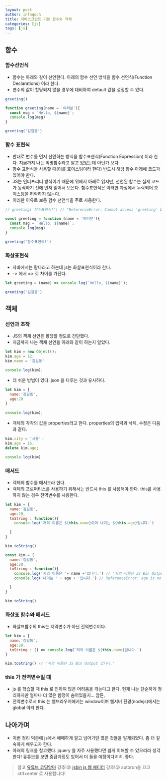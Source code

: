 ```yaml
---
layout: post
author: infoqoch
title: 자바스크립트 기본 함수와 객체
categories: [js]
tags: [js]
---
```


## 함수
### 함수선언식
- 함수는 아래와 같이 선언한다. 아래의 함수 선언 방식을 함수 선언식(Function Declarations) 이라 한다.
- 변수의 값이 할당되지 않을 경우에 대비하여 default 값을 설정할 수 있다. 

```js
greeting()

function greeting(name = '여러분'){
  const msg = `Hello, ${name}`;
  console.log(msg)
}

greeting('김길동')
```

### 함수 표현식
- 반대로 변수를 먼저 선언하는 방식을 함수표현식(Function Expression) 이라 한다. 지금까지 나는 익명함수라고 알고 있었는데 아닌가 보다. 
- 함수 표현식을 사용할 때(이를 호이스팅이라 한다) 반드시 해당 함수 아래에 코드가 있어야 한다. 
- JS는 인터프리터 방식이기 때문에 위에서 아래로 읽지만, 선언된 함수는 실제 코드가 동작하기 전에 먼저 읽어서 모은다. 함수표현식은 이러한 과정에서 누락되어 호이스팅을 허락하지 않는다.
- 이러한 이유로 보통 함수 선언식을 주로 사용한다.

```js
// greeting('함수표현식!') // "ReferenceError: Cannot access 'greeting' before initialization

const greeting = function (name = '여러분'){
  const msg = `Hello, ${name}`;
  console.log(msg)
}

greeting('함수표현식!')
```

### 화살표현식
- 자바에서는 람다라고 하는데 js는 화살표현식이라 한다.
- -> 에서 => 로 차이를 가진다. 

```js 
let greeting = (name) => console.log(`Hello, ${name}`);

greeting('김길동')
```

## 객체
### 선언과 조작
- JS의 객체 선언은 황당할 정도로 간단했다. 
- 지금까지 나는 객체 선언을 아래와 같이 하는지 알았다.

```js
let kim = new Object();
kim.age = 12;
kim.name = '김길동'

console.log(kim);
```

- 더 쉬운 방법이 있다. json 을 다루는 것과 유사하다.

```js
let kim = {
  name:'김길동',
  age:20
}
    
console.log(kim);
```

- 객체의 각각의 값을 properties라고 한다. properties의 입력과 삭제, 수정은 다음과 같다.


```js
kim.city = '서울';
kim.age = 15;
delete kim.age;

console.log(kim)
```

### 매서드
- 객체의 함수를 매서드라 한다.
- 객체의 프로퍼티스를 사용하기 위해서는 반드시 this 를 사용해야 한다. this를 사용하지 않는 경우 전역변수를 사용한다.

```js
let kim = {
  name:'김길동',
  age:20,
  toString : function(){
    console.log(`저의 이름은 ${this.name}이며 나이는 ${this.age}입니다.`)
    
  }
}

kim.toString()
```

```js
const kim = {
  name:'김길동',
  age:20,
  toString : function(){
    console.log('저의 이름은 '+ name +'입니다.') // "저의 이름은 JS Bin Output 입니다." // jsbin.com 을 사용중이며 name 이 전역변수로 있는 것 같다. 
    console.log('나이는 ' + age + '입니다.') // ReferenceError: age is not defined

  }
}

kim.toString()

```

### 화살표 함수와 메서드
- 화살표함수의 this는 지역변수가 아닌 전역변수이다. 

```js
let kim = {
  name:'김길동',
  age:20,
  toString : () => console.log(`저의 이름은 ${this.name}입니다.`)
}

kim.toString() // "저의 이름은 JS Bin Output 입니다."
```

### this 가 전역변수일 때
- js 를 학습할 때 this 로 인하여 많은 어려움을 겪는다고 한다. 현재 나는 단순하게 정리하지만 얼마나 더 많은 함정이 숨어있을지... 암튼,
- 전역변수로서 this 는 웹브라우저에서는 window이며 웹서버 환경(nodejs)에서는 global 이라 한다.


## 나아가며
- 이번 정리 덕분에 js에서 애매하게 알고 넘어가던 많은 것들을 알게되었다. 좀 더 깊숙하게 배우고자 한다. 
- 아래의 링크를 참고했다. jquery 를 자주 사용했다면 쉽게 이해할 수 있으리라 생각한다! 유튜브를 보면 중급과정도 있어서 더 들을 예정이다ㅎㅎ. 좋다. 
  
> 참고
[유튜브 코딩앙마](https://www.youtube.com/watch?v=KF6t61yuPCY)  강추!😜
[jsbin js 웹 에디터](https://jsbin.com/?js,console) 강추!😜 autorun을 끄고 ctrl+enter 로 사용합니다!
